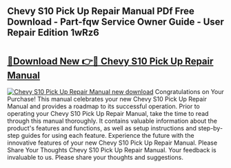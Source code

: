 ## Chevy S10 Pick Up Repair Manual PDf Free Download - Part-fqw Service Owner Guide - User Repair Edition 1wRz6

# <h2><a href="http://bc90051.oget.top/?id=Chevy+S10+Pick+Up+Repair+Manual">🔗Download New 👉🔴 Chevy S10 Pick Up Repair Manual</a></h2>

[![Chevy S10 Pick Up Repair Manual new download](https://i.imgur.com/5g1atiW.png)](http://bc90051.oget.top/?id=Chevy+S10+Pick+Up+Repair+Manual)
Congratulations on Your Purchase! This manual celebrates your new Chevy S10 Pick Up Repair Manual and provides a roadmap to its successful operation. Prior to operating your Chevy S10 Pick Up Repair Manual, take the time to read through this manual thoroughly. It contains valuable information about the product's features and functions, as well as setup instructions and step-by-step guides for using each feature. Experience the future with the innovative features of your new Chevy S10 Pick Up Repair Manual. Please Share Your Thoughts Chevy S10 Pick Up Repair Manual. Your feedback is invaluable to us. Please share your thoughts and suggestions.
